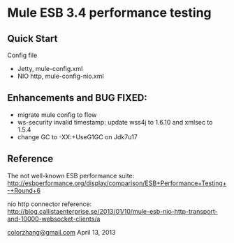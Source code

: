 Mule ESB 3.4 performance testing
===

Quick Start
-----------
Config file

- Jetty, mule-config.xml
- NIO http, mule-config-nio.xml

Enhancements and BUG FIXED:
--------------------------

* migrate mule config to flow
* ws-security invalid timestamp: update wss4j to 1.6.10 and xmlsec to 1.5.4
* change GC to -XX:+UseG1GC on Jdk7u17

Reference
---------

The not well-known ESB performance suite:
http://esbperformance.org/display/comparison/ESB+Performance+Testing+-+Round+6

nio http connector reference:
http://blog.callistaenterprise.se/2013/01/10/mule-esb-nio-http-transport-and-10000-websocket-clients/a

colorzhang@gmail.com
April 13, 2013
